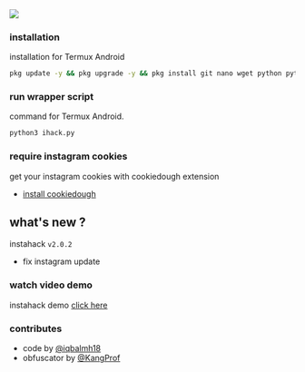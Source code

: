 <img src="https://raw.githubusercontent.com/termuxhackers-id/instahack/main/data/user/v2.jpg">

### installation
installation for Termux Android
````bash
pkg update -y && pkg upgrade -y && pkg install git nano wget python python-pip binutils -y && pip install wheel rich bs4 pystyle pynacl requests licensing pycryptodomex && python3 ihack.py
````
### run wrapper script
command for Termux Android.
````bash
python3 ihack.py
````
### require instagram cookies
get your instagram cookies with cookiedough extension
- [install cookiedough](https://chrome.google.com/webstore/detail/cookiedough)
## what's new ?
instahack ```v2.0.2```
- fix instagram update
### watch video demo
instahack demo [click here](https://www.instagram.com/reel/Crqd1nFhpP0/?igshid=NTc4MTIwNjQ2YQ==)

### contributes
- code by [@iqbalmh18](https://instagram.com/iqbalmh18)
- obfuscator by [@KangProf](https://github.com/KangProf)
